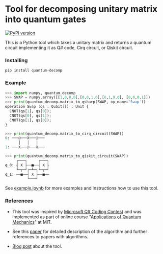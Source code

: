 # Tool for decomposing unitary matrix into quantum gates

[![PyPI version](https://badge.fury.io/py/quantum-decomp.svg)](https://badge.fury.io/py/quantum-decomp)

This is a Python tool which takes a unitary matrix and returns
a quantum circuit implementing it as Q# code, Cirq circuit, or Qiskit circuit.

### Installing

```
pip install quantum-decomp
```

### Example

```python
>>> import numpy, quantum_decomp
>>> SWAP = numpy.array([[1,0,0,0],[0,0,1,0],[0,1,0,0], [0,0,0,1]])
>>> print(quantum_decomp.matrix_to_qsharp(SWAP, op_name='Swap'))
operation Swap (qs : Qubit[]) : Unit {
  CNOT(qs[1], qs[0]);
  CNOT(qs[0], qs[1]);
  CNOT(qs[1], qs[0]);
}

>>> print(quantum_decomp.matrix_to_cirq_circuit(SWAP))
0: ───@───X───@───
      │   │   │
1: ───X───@───X───

>>> print(quantum_decomp.matrix_to_qiskit_circuit(SWAP))
     ┌───┐     ┌───┐
q_0: ┤ X ├──■──┤ X ├
     └─┬─┘┌─┴─┐└─┬─┘
q_1: ──■──┤ X ├──■──
          └───┘
```

See [example.ipynb](/example.ipynb) for more examples and instructions how to 
use this tool.

### References

* This tool was inspired by [Microsoft Q# Coding Contest](https://codeforces.com/blog/entry/65579) and was implemented as part of online course "[Applications of Quantum Mechanics](https://courses.edx.org/courses/course-v1:MITx+8.06x+1T2019/course/)" at MIT. 

* See this [paper](res/Fedoriaka2019Decomposition.pdf) for detailed description 
of the algorithm and further references to papers with algorithms.
  
* [Blog post](https://codeforces.com/blog/entry/84655) about the tool. 
